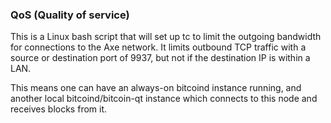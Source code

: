 ### QoS (Quality of service) ###

This is a Linux bash script that will set up tc to limit the outgoing bandwidth for connections to the Axe network. It limits outbound TCP traffic with a source or destination port of 9937, but not if the destination IP is within a LAN.

This means one can have an always-on bitcoind instance running, and another local bitcoind/bitcoin-qt instance which connects to this node and receives blocks from it.
